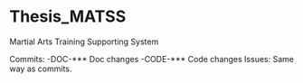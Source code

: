 # Thesis_MATSS
Martial Arts Training Supporting System 

Commits:
  -DOC-***   Doc changes
  -CODE-***  Code changes
Issues:
  Same way as commits.
